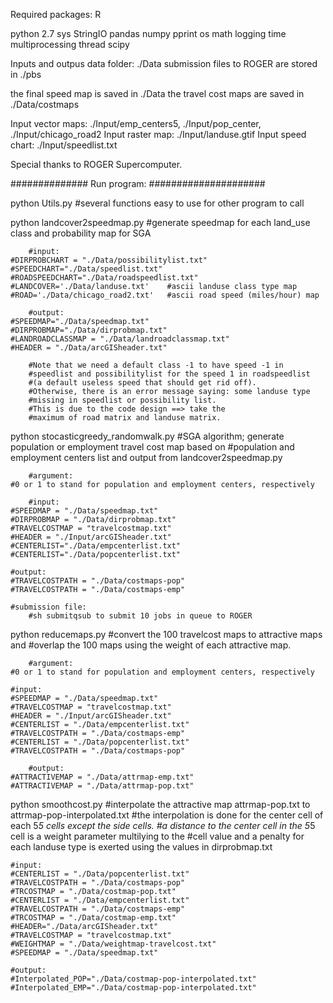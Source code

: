Required packages:
R


python 2.7
sys
StringIO
pandas
numpy
pprint
os
math
logging
time
multiprocessing
thread
scipy

Inputs and outpus data folder: ./Data
submission files to ROGER are stored in ./pbs 

the final speed map is saved in ./Data
the travel cost maps are saved in ./Data/costmaps

Input vector maps: ./Input/emp_centers5, ./Input/pop_center, ./Input/chicago_road2
Input raster map:  ./Input/landuse.gtif
Input speed chart: ./Input/speedlist.txt


Special thanks to ROGER Supercomputer.

############## Run program: #####################

python Utils.py
	#several functions easy to use for other program to call

python landcover2speedmap.py 
        #generate speedmap for each land_use class and probability map for SGA
 
        #input: 
	#DIRPROBCHART = "./Data/possibilitylist.txt"
	#SPEEDCHART="./Data/speedlist.txt"
	#ROADSPEEDCHART="./Data/roadspeedlist.txt"
	#LANDCOVER='./Data/landuse.txt'    #ascii landuse class type map
	#ROAD='./Data/chicago_road2.txt'   #ascii road speed (miles/hour) map

        #output: 
	#SPEEDMAP="./Data/speedmap.txt"
	#DIRPROBMAP="./Data/dirprobmap.txt"
	#LANDROADCLASSMAP = "./Data/landroadclassmap.txt"
	#HEADER = "./Data/arcGISheader.txt" 
        
        #Note that we need a default class -1 to have speed -1 in 
        #speedlist and possibilitylist for the speed 1 in roadspeedlist 
        #(a default useless speed that should get rid off).
        #Otherwise, there is an error message saying: some landuse type
        #missing in speedlist or possibility list.
        #This is due to the code design ==> take the
        #maximum of road matrix and landuse matrix.

python stocasticgreedy_randomwalk.py <vallessthan100> 
        #SGA algorithm; generate population or employment travel cost map based on 
        #population and employment centers list and output from landcover2speedmap.py 

        #argument: 
	#0 or 1 to stand for population and employment centers, respectively 

        #input:
	#SPEEDMAP = "./Data/speedmap.txt"
	#DIRPROBMAP = "./Data/dirprobmap.txt"
	#TRAVELCOSTMAP = "travelcostmap.txt"
	#HEADER = "./Input/arcGISheader.txt" 	
	#CENTERLIST="./Data/empcenterlist.txt"
	#CENTERLIST="./Data/popcenterlist.txt"

	#output:
	#TRAVELCOSTPATH = "./Data/costmaps-pop"
	#TRAVELCOSTPATH = "./Data/costmaps-emp"
	
	#submission file:
        #sh submitqsub to submit 10 jobs in queue to ROGER

python reducemaps.py
        #convert the 100 travelcost maps to attractive maps and
        #overlap the 100 maps using the weight of each attractive map.

        #argument: 
	#0 or 1 to stand for population and employment centers, respectively 
	
	#input:
	#SPEEDMAP = "./Data/speedmap.txt"
	#TRAVELCOSTMAP = "travelcostmap.txt"
	#HEADER = "./Input/arcGISheader.txt"
	#CENTERLIST = "./Data/empcenterlist.txt"
	#TRAVELCOSTPATH = "./Data/costmaps-emp"
	#CENTERLIST = "./Data/popcenterlist.txt"
	#TRAVELCOSTPATH = "./Data/costmaps-pop"

        #output:
	#ATTRACTIVEMAP = "./Data/attrmap-emp.txt"
	#ATTRACTIVEMAP = "./Data/attrmap-pop.txt"

python smoothcost.py
        #interpolate the attractive map attrmap-pop.txt to attrmap-pop-interpolated.txt
        #the interpolation is done for the center cell of each 5*5 cells except the side cells.
        #a distance to the center cell in the 5*5 cell is a weight parameter multilying to the
        #cell value and a penalty for each landuse type is exerted using the values in dirprobmap.txt

	#input:
	#CENTERLIST = "./Data/popcenterlist.txt"
	#TRAVELCOSTPATH = "./Data/costmaps-pop"
	#TRCOSTMAP = "./Data/costmap-pop.txt"
	#CENTERLIST = "./Data/empcenterlist.txt"
	#TRAVELCOSTPATH = "./Data/costmaps-emp"
	#TRCOSTMAP = "./Data/costmap-emp.txt"
	#HEADER="./Data/arcGISheader.txt"
	#TRAVELCOSTMAP = "travelcostmap.txt"
	#WEIGHTMAP = "./Data/weightmap-travelcost.txt"
	#SPEEDMAP = "./Data/speedmap.txt"

	#output:
	#Interpolated_POP="./Data/costmap-pop-interpolated.txt"
	#Interpolated_EMP="./Data/costmap-pop-interpolated.txt"